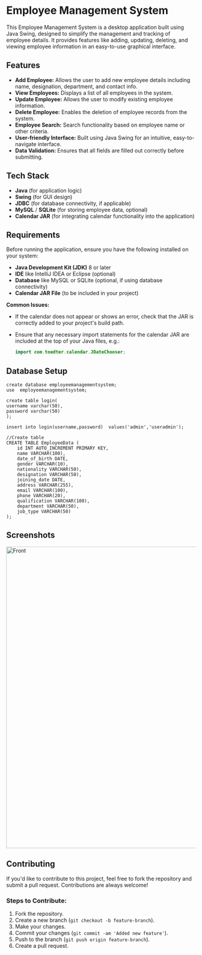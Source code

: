 # Employee Management System

This Employee Management System is a desktop application built using Java Swing, designed to simplify the management and tracking of employee details. It provides features like adding, updating, deleting, and viewing employee information in an easy-to-use graphical interface.

## Features

- **Add Employee:** Allows the user to add new employee details including name, designation, department, and contact info.
- **View Employees:** Displays a list of all employees in the system.
- **Update Employee:** Allows the user to modify existing employee information.
- **Delete Employee:** Enables the deletion of employee records from the system.
- **Employee Search:** Search functionality based on employee name or other criteria.
- **User-friendly Interface:** Built using Java Swing for an intuitive, easy-to-navigate interface.
- **Data Validation:** Ensures that all fields are filled out correctly before submitting.

## Tech Stack

- **Java** (for application logic)
- **Swing** (for GUI design)
- **JDBC** (for database connectivity, if applicable)
- **MySQL** / **SQLite** (for storing employee data, optional)
- **Calendar JAR** (for integrating calendar functionality into the application)

## Requirements

Before running the application, ensure you have the following installed on your system:

- **Java Development Kit (JDK)** 8 or later
- **IDE** like IntelliJ IDEA or Eclipse (optional)
- **Database** like MySQL or SQLite (optional, if using database connectivity)
- **Calendar JAR File** (to be included in your project)

**Common Issues:**
- If the calendar does not appear or shows an error, check that the JAR is correctly added to your project's build path.
- Ensure that any necessary import statements for the calendar JAR are included at the top of your Java files, e.g.:

    ```java
    import com.toedter.calendar.JDateChooser;
    ```

## Database Setup

```
create database employeemanagementsystem;
use  employeemanagementsystem;

create table login(
username varchar(50),
password varchar(50)
);

insert into login(username,password)  values('admin','useradmin');
```

```
//Create table
CREATE TABLE EmployeeData (
    id INT AUTO_INCREMENT PRIMARY KEY,
    name VARCHAR(100),
    date_of_birth DATE,
    gender VARCHAR(10),
    nationality VARCHAR(50),
    designation VARCHAR(50),
    joining_date DATE,
    address VARCHAR(255),
    email VARCHAR(100),
    phone VARCHAR(20),
    qualification VARCHAR(100),
    department VARCHAR(50),
    job_type VARCHAR(50)
);
```



## Screenshots

<img src="icons/front.jpg" alt="Front" width="800" height="800">



## Contributing

If you'd like to contribute to this project, feel free to fork the repository and submit a pull request. Contributions are always welcome!

### Steps to Contribute:
1. Fork the repository.
2. Create a new branch (`git checkout -b feature-branch`).
3. Make your changes.
4. Commit your changes (`git commit -am 'Added new feature'`).
5. Push to the branch (`git push origin feature-branch`).
6. Create a pull request.

